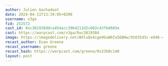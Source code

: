 ```yaml
---
author: Julien Gachadoat
date: 2024-04-11T13:34:05+0200
username: v3ga
fid: 252572
cast_id: 0xc381938ddca454acc3964211d2c602c43fbd603e
cast: https://warpcast.com/v3ga/0xc381938d
image: https://imagedelivery.net/BXluQx4ige9GuW0Ia56BHw/91035d3c-e846-4242-04fb-3908dd667000/original
recast_author: Evan Greene
recast_username: greene
recast_hash: https://warpcast.com/greene/0x33b8c140
layout: post
---
```

  

<img src='https://imagedelivery.net/BXluQx4ige9GuW0Ia56BHw/91035d3c-e846-4242-04fb-3908dd667000/original' alt='' referrerpolicy='no-referrer'/>
